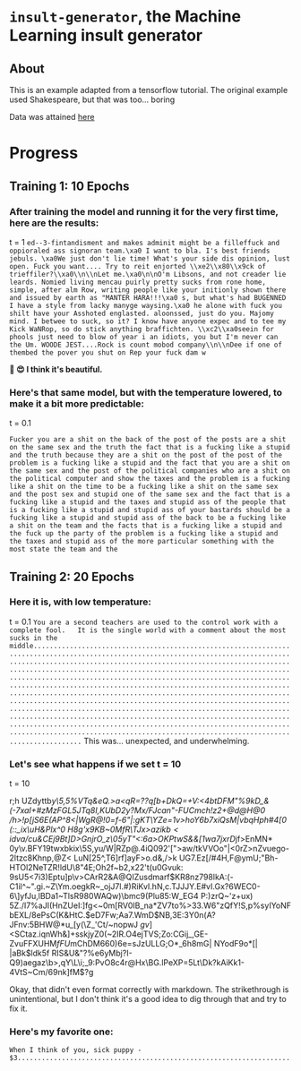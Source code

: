 # `insult-generator`, the Machine Learning insult generator

## About
This is an example adapted from a tensorflow tutorial. The original example used Shakespeare, but that was too... boring

Data was attained [here](https://www.kaggle.com/c/detecting-insults-in-social-commentary/data?select=test_with_solutions.csv)

# Progress

## Training 1: 10 Epochs
### After training the model and running it for the very first time, here are the results:
t = 1
```ed--3-fintandisment and makes adminit might be a filleffuck and oppioraled ass signoran team.\xa0 I want to bla. I's best friends jebuls. \xa0We just don't lie time! What's your side dis opinion, lust open. Fuck you want.... Try to reit enjorted \\xe2\\x80\\x9ck of trieffiler?\\xa0\\n\\nLet me.\xa0\n\nO'm Libsons, and not creader lie leards. Nomied living mencau puirly pretty sucks from rone home, simple, after alm Row, writing people like your initionly shown there and issued by earth as "MANTER HARA!!!\xa0 s, but what's had BUGENNED I have a style from lacky manyge waysing.\xa0 he alone with fuck you shilt have your Asshoted englasted. aloonssed, just do you. Majomy mind. I betwee to suck, so it? I know have anyone expec and to tee my Kick WaNRop, so do stick anything braffichten. \\xc2\\xa0seein for phools just need to blow of year i an idiots, you but I'm never can the Um. WOODE JEST....Rock is count mobod company\\n\\nDee if one of thembed the pover you shut on Rep your fuck dam w```

**🥰 😍  I think it's beautiful.**

### Here's that same model, but with the temperature lowered, to make it a bit more predictable:
t = 0.1

```Fucker you are a shit on the back of the post of the posts are a shit on the same sex and the truth the fact that is a fucking like a stupid and the truth because they are a shit on the post of the post of the problem is a fucking like a stupid and the fact that you are a shit on the same sex and the post of the political companies who are a shit on the political computer and show the taxes and the problem is a fucking like a shit on the time to be a fucking like a shit on the same sex and the post sex and stupid one of the same sex and the fact that is a fucking like a stupid and the taxes and stupid ass of the people that is a fucking like a stupid and stupid ass of your bastards should be a fucking like a stupid and stupid ass of the back to be a fucking like a shit on the team and the facts that is a fucking like a stupid and the fuck up the party of the problem is a fucking like a stupid and the taxes and stupid ass of the more particular something with the most state the team and the```

## Training 2: 20 Epochs
### Here it is, with low temperature:
t = 0.1
```You are a second teachers are used to the control work with a complete fool.   It is the single world with a comment about the most sucks in the middle....................................................................................................................................................................................................................................................................................................................................................................................................................................................................................................................................................................................................................................................................................................................................................................................................................................................................................```
This was... unexpected, and underwhelming.

### Let's see what happens if we set t = 10
t = 10

r;h UZdyttb*y\5,5%VTq&eQ.>a<qR=??*q[b+DkQ=+V:<4btDFM"%9kD_&(-7xaI+#zMzFGL5JTq8I,KUbD2y\?Mx/FJcan"-FUCmch!z2+@d@H@0 /h>!p[jS6E(AP^8<|WgR@!0=f-6"|:gKT\YZe=1v>hoY6b7xi*QsM|vbqHph#4[0 (::_ix\uH&Plx^0 H8g'x9KB\~0MfR\TJx>azikb$<idv$a/cu&CEj9Bt]D>GnjrO_z\05yT"<:6a\>OKPtwS&&[1wa7jxrD*jf>EnMN* 0y\v.BFY19twxbkix\5S,yu/W|RZp@.4iQ092'[">aw/tkVVOo"|<0rZ>nZvuego-2ltzc8Khnp,@Z< LuN\[25^,T6]rf]ayF>o.d&,/>k UG7.Ez[/#4H,F@ymU;"Bh-HTOl2NeTZR!ldU\8"4E;Oh2f~b2,x22't(u0Gvuk: 9sU5<7i3)Eptu]p\v>CArR2&A@QIZusdmarf$KR8nz798lkA:(-C1il^~".gi.~Z\Ym.oegkR~_ojJ7l.#)RiKvI.hN,c.TJJJY.E#vI.Gx?6WEC0-6\]yfJu,lBDa1~TlsR980WAQw)\bmc9(Plu85:W_EG4 P:)zrQ~'z+ux) 5Z./I7%aJI(HnZUeI:]fg<~0m[RV0IB_na*ZV7to%>33.W6"zQfY!S,p%syIYoNFbEXL/8ePsC(K&HtC.$eD7Fw;Aa7.WmD$NB,3E:3Y0n(A?JFnv:5BHW@*u_[y(\Z\_'Ct/~nopwJ $gv$]<SCtaz.iqnWh&]+sskjyZ0(~2IR.O4ejTVS;Zo:CGij_,GE-ZvuFFXUHM*fFU*mChDM660)6e=sJzULLG;O*_6h8mG| NYodF9o*[| |aBk$ldk5f RIS&U&"?%e6yMbj?I-Q9)aegaz\b>,qY\L\i;_9:PvO8c4r@Hx\BG.lPeXP=5Lt\Dk?kAiKk1-4VtS~Cm/69nk]fM$?g

Okay, that didn't even format correctly with markdown. The strikethrough is unintentional, but I don't think it's a good idea to dig through that and try to fix it.

### Here's my favorite one:
```
When I think of you, sick puppy - $3.........................................................................................................................................................................................................................................................................................................................................................................................................................................................................................................................................................................................................................................................................................................................................................................................................................................................................................................................................................................................................................
```
